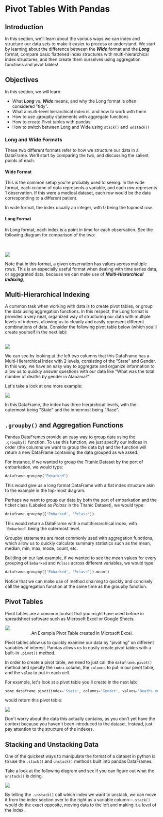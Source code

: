 
# Pivot Tables With Pandas

## Introduction

In this section, we'll learn about the various ways we can index and structure our data sets to make it easier to process or understand.  We start by learning about the difference between the **_Wide_** format and the **_Long_** format, compare basic flattened index structures with multi-hierarchical index structures, and then create them ourselves using aggregation functions and pivot tables!

## Objectives

In this section, we will learn:

* What **_Long_** vs. **_Wide_** means, and why the Long format is often considered "tidy".
* What a multi-level hierarchical index is, and how to work with them
* How to use .groupby statements with aggregate functions
* How to create Pivot tables with pandas
* How to switch between Long and Wide using `stack()` and` unstack()`

### Long and Wide Formats


These two different formats refer to how we structure our data in a DataFrame.  We'll start by comparing the two, and discussing the salient points of each. 

#### Wide Format

This is the common setup you're probably used to seeing. In the wide format, each column of data represents a variable, and each row represents 1 observation.  If this were a medical dataset, each row would be the data corresponding to a different patient. 

In wide format, the index usually an integer, with 0 being the topmost row.  


#### Long Format

In Long format, each index is a point in time for each observation.  See the following diagram for comparison of the two:

<br>
<br>
<img src="wide_vs_long.png">

Note that in this format, a given observation has values across multiple rows.  This is an especially useful format when dealing with time series data, or aggegrated data, because we can make use of **_Multi-Hierarchical Indexing_**,

## Multi-Hierarchical Indexing

A common task when working with data is to create pivot tables, or group the data using aggregation functions.  In this respect, the Long format is provides a very neat, organized way of structuring our data with multiple levels of indexes, allowing us to cleanly and easily represent different combinations of data.  Consider the following pivot table below (which you'll create yourself in the next lab):
<br>
<br>

<img src="pt1.png">

We can see by looking at the left two columns that this DataFrame has a Multi-Hierarchical Index with 2 levels, consisting of the "State" and Gender.  In this way, we have an easy way to aggregate and organize information to allow us to quickly answer questions with our data like "What was the total number of deaths by gender in Alabama?".

Let's take a look at one more example:


<img src="pt2.png">

In this DataFrame, the index has three hierarchical levels, with the outermost being "State" and the innermost being "Race".


## `.groupby()` and Aggregation Functions

Pandas DataFrames provide an easy way to group data using the `.groupby()` function.  To use this function, we just specify our indices in order (the columns we want to group the data by) and the function will return a new DataFrame containing the data grouped as we asked. 

For instance, if we wanted to group the Titanic Dataset by the port of embarkation, we would type:

```python
dataframe.groupby("Embarked")
```

This would give us a long format DataFrame with a flat index structure akin to the example in the top-most diagram.

Perhaps we want to group our data by both the port of embarkation and the ticket class (Labeled as _Pclass_ in the Titanic Dataset), we would type:

```python
dataframe.groupby(['Embarked', 'Pclass'])
```

This would return a DataFrame with a multihierarchical index, with `'Embarked'` being the outermost level.

Groupby statements are most commonly used with aggregation functions, which allow us to quickly calculate summary statistics such as the mean, median, min, max, mode, count, etc.  

Building on our last example, if we wanted to see the mean values for every grouping of `Embarked` and `Pclass` across different variables,  we would type:

```python
dataframe.groupby(['Embarked', 'Pclass']).mean()
```

Notice that we can make use of method chaining to quickly and concisely call the aggregation function at the same time as the groupby function.  

## Pivot Tables

Pivot tables are a common toolset that you might have used before in spreadsheet software such as Microsoft Excel or Google Sheets.  

<img src="excel_pt.png">
<br>
<center>_An Example Pivot Table created in Microsoft Excel_</center>

Pivot tables allow us to quickly examine our data by "pivoting" on different variables of interest.  Pandas allows us to easily create pivot tables with a built-in `.pivot()` method.

In order to create a pivot table, we need to just call the `dataframe.pivot()` method and specify the `index` column, the `columns` to put in our pivot table, and the `value` to put in each cell.  

For example, let's look at a pivot table you'll create in the next lab:

```python
some_dataframe.pivot(index='State', columns='Gender', values='Deaths_mean')
```

would return this pivot table:

<img src="pt3.png">

Don't worry about the data this actually contains, as you don't yet have the context because you haven't been introduced to the dataset. Instead, just pay attention to the structure of the indexes.


## Stacking and Unstacking Data

One of the quickest ways to manipulate the format of a dataset in python is to use the `.stack()` and `unstack()` methods built into pandas DataFrames.  

Take a look at the following diagram and see if you can figure out what the `unstack()` is doing.

<img src='unstack.png'>

By telling the `.unstack()` call which index we want to unstack, we can move it from the index section over to the right as a variable column--`.stack()` would do the exact opposite, moving data to the left and making it a level of the index.  
